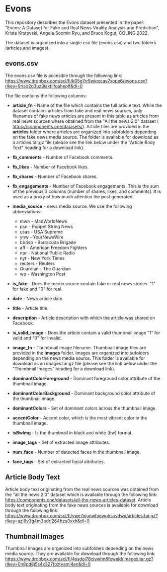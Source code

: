 # Evons
This repository describes the Evons dataset presented in the paper:  
"Evons: A Dataset for Fake and Real News Virality Analysis and Prediction", Kriste Krstovski, Angela Soomin Ryu, and Bruce Kogut, COLING 2022.  

The dataset is organized into a single csv file (evons.csv) and two folders (articles and images).  

## evons.csv ##
The evons.csv file is accesible through the following link:  
https://www.dropbox.com/scl/fi/k05g7rr5wiqccay7xope6/evons.csv?rlkey=9riao2g3uz3iaktijfgaheplf&dl=0

The file contains the following columns:
- **article_fn** -  Name of the file which contains the full article text. While the dataset contains articles from fake and real news sources, only filenames of fake news articles are present in this table as articles from real news sources where obtained from the "All the news 2.0" dataset (
https://components.one/datasets/).
Article files are provided in the **articles** folder where articles are organized into subfolders depending on the fake news media source. The folder is available for download as a articles.tar.gz file (please see the link below under the "Article Body Text" heading for a download link). 

- **fb_comments** - Number of Facebook comments.
- **fb_likes** - Number of Facebook likes.
- **fb_shares** - Number of Facebook shares.
- **fb_engagements** - Number of Facebook engagements. This is the sum of the previous 3 columns (number of shares, likes, and comments). It is used as a proxy of how much attention the post generated.
- **media_source** - news media source. We use the following abbreviations:
  - mwn - MadWorldNews
  - psn - Puppet String News
  - usas - USA Supreme
  - ynw - YourNewsWire
  - bb4sp - Barracuda Brigade
  - aff - American Freedom Fighters
  - npr - National Public Radio
  - nyt - New York Times
  - reuters -  Reuters
  - Guardian - The Guardian
  - wp - Washington Post 
- **is_fake** - Does the media source contain fake or real news stories. "1" for fake and "0" for real. 
- **date** - News article date. 
- **title** - Article title.
- **description** - Article description with which the article was shared on Facebook.
- **is_valid_image** - Does the article contain a valid thumbnail image "1" for valid and "0" for invalid.
- **image_fn** - Thumbnail image filename. Thumbnail image files are provided in the **images** folder. Images are organized into sufolders depending on the news media source. This folder is available for download as an images.tar.gz file (please see the link below under the "Thumbnail Images" heading for a download link). 
- **dominantColorForeground** - Dominant foreground color attribute of the thumbnail image. 
- **dominantColorBackground** - Dominant background color attribute of the thumbnail image. 
- **dominantColors** - Set of dominant colors across the thumbnail image. 
- **accentColor** - Accent color, which is the most vibrant color in the thumbnail image.
- **isBwImg** - Is the thumbnail in black and white (bw) format. 
- **image_tags** - Set of extracted image attributes. 
- **num_face** - Number of detected faces in the thumbnail image. 
- **face_tags** - Set of extracted facial attributes. 

## Article Body Text ##
Article body text originating from the real news sources was obtained from the "all the news 2.0" dataset which is available through the following link:
https://components.one/datasets/all-the-news-articles-dataset. 
Article body text originating from the fake news sources is available for download through the following link:  
https://www.dropbox.com/scl/fi/ywe7qjunwfoewuhsovdwu/articles.tar.gz?rlkey=szj6v3g4m3bdrj264ftzs0xxh&dl=0

## Thumbnail Images ##
Thumbnail images are organized into subfolders depending on the news media source. They are available for download through the following link:
https://www.dropbox.com/scl/fi/4ssdoi78civwhn6fxweld/images.tar.gz?rlkey=0n8pd8j5s4x327foztyami4en&dl=0
